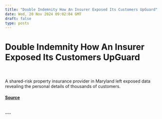 ```yaml
---
title: "Double Indemnity How An Insurer Exposed Its Customers UpGuard"
date: Wed, 20 Nov 2024 09:02:04 GMT
draft: false
type: posts
---
```

# Double Indemnity How An Insurer Exposed Its Customers UpGuard

<br/>

<br/>
A shared-risk property insurance provider in Maryland left exposed data revealing the personal details of thousands of customers.

#### [Source](https://www.upguard.com/breaches/nas-leak-mdjia)

<br/>
---
